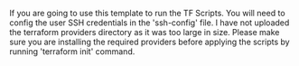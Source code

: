 If you are going to use this template to run the TF Scripts. You will need to config the user SSH credentials in the 'ssh-config' file.
I have not uploaded the terraform providers directory as it was too large in size. Please make sure you are installing the required providers before applying the scripts by running 'terraform init' command.